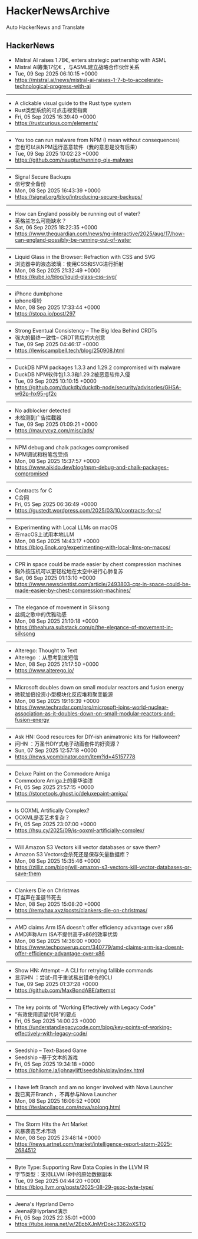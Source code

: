 # HackerNewsArchive
Auto HackerNews and Translate

## HackerNews
* Mistral AI raises 1.7B€, enters strategic partnership with ASML
* Mistral AI筹集17亿€ ，与ASML建立战略合作伙伴关系
* Tue, 09 Sep 2025 06:10:15 +0000
* https://mistral.ai/news/mistral-ai-raises-1-7-b-to-accelerate-technological-progress-with-ai
----
* A clickable visual guide to the Rust type system
* Rust类型系统的可点击视觉指南
* Fri, 05 Sep 2025 16:39:40 +0000
* https://rustcurious.com/elements/
----
* You too can run malware from NPM (I mean without consequences)
* 您也可以从NPM运行恶意软件（我的意思是没有后果）
* Tue, 09 Sep 2025 10:02:23 +0000
* https://github.com/naugtur/running-qix-malware
----
* Signal Secure Backups
* 信号安全备份
* Mon, 08 Sep 2025 16:43:39 +0000
* https://signal.org/blog/introducing-secure-backups/
----
* How can England possibly be running out of water?
* 英格兰怎么可能缺水？
* Sat, 06 Sep 2025 18:22:35 +0000
* https://www.theguardian.com/news/ng-interactive/2025/aug/17/how-can-england-possibly-be-running-out-of-water
----
* Liquid Glass in the Browser: Refraction with CSS and SVG
* 浏览器中的液态玻璃：使用CSS和SVG进行折射
* Mon, 08 Sep 2025 21:32:49 +0000
* https://kube.io/blog/liquid-glass-css-svg/
----
* iPhone dumbphone
* iphone哑铃
* Mon, 08 Sep 2025 17:33:44 +0000
* https://stopa.io/post/297
----
* Strong Eventual Consistency – The Big Idea Behind CRDTs
* 强大的最终一致性– CRDT背后的大创意
* Tue, 09 Sep 2025 04:46:17 +0000
* https://lewiscampbell.tech/blog/250908.html
----
* DuckDB NPM packages 1.3.3 and 1.29.2 compromised with malware
* DuckDB NPM软件包1.3.3和1.29.2被恶意软件入侵
* Tue, 09 Sep 2025 10:10:15 +0000
* https://github.com/duckdb/duckdb-node/security/advisories/GHSA-w62p-hx95-gf2c
----
* No adblocker detected
* 未检测到广告拦截器
* Tue, 09 Sep 2025 01:09:21 +0000
* https://maurycyz.com/misc/ads/
----
* NPM debug and chalk packages compromised
* NPM调试和粉笔包受损
* Mon, 08 Sep 2025 15:37:57 +0000
* https://www.aikido.dev/blog/npm-debug-and-chalk-packages-compromised
----
* Contracts for C
* C合同
* Fri, 05 Sep 2025 06:36:49 +0000
* https://gustedt.wordpress.com/2025/03/10/contracts-for-c/
----
* Experimenting with Local LLMs on macOS
* 在macOS上试用本地LLM
* Mon, 08 Sep 2025 14:43:17 +0000
* https://blog.6nok.org/experimenting-with-local-llms-on-macos/
----
* CPR in space could be made easier by chest compression machines
* 胸外按压机可以更轻松地在太空中进行心肺复苏
* Sat, 06 Sep 2025 01:13:10 +0000
* https://www.newscientist.com/article/2493803-cpr-in-space-could-be-made-easier-by-chest-compression-machines/
----
* The elegance of movement in Silksong
* 丝绸之歌中的优雅动感
* Mon, 08 Sep 2025 21:10:18 +0000
* https://theahura.substack.com/p/the-elegance-of-movement-in-silksong
----
* Alterego: Thought to Text
* Alterego ：从思考到发短信
* Mon, 08 Sep 2025 21:17:50 +0000
* https://www.alterego.io/
----
* Microsoft doubles down on small modular reactors and fusion energy
* 微软加倍投资小型模块化反应堆和聚变能源
* Mon, 08 Sep 2025 19:16:39 +0000
* https://www.techradar.com/pro/microsoft-joins-world-nuclear-association-as-it-doubles-down-on-small-modular-reactors-and-fusion-energy
----
* Ask HN: Good resources for DIY-ish animatronic kits for Halloween?
* 问HN ：万圣节DIY式电子动画套件的好资源？
* Sun, 07 Sep 2025 12:57:18 +0000
* https://news.ycombinator.com/item?id=45157778
----
* Deluxe Paint on the Commodore Amiga
* Commodore Amiga上的豪华油漆
* Fri, 05 Sep 2025 21:57:15 +0000
* https://stonetools.ghost.io/deluxepaint-amiga/
----
* Is OOXML Artifically Complex?
* OOXML是否艺术复杂？
* Fri, 05 Sep 2025 23:07:00 +0000
* https://hsu.cy/2025/09/is-ooxml-artificially-complex/
----
* Will Amazon S3 Vectors kill vector databases or save them?
* Amazon S3 Vectors会杀死还是保存矢量数据库？
* Mon, 08 Sep 2025 15:35:46 +0000
* https://zilliz.com/blog/will-amazon-s3-vectors-kill-vector-databases-or-save-them
----
* Clankers Die on Christmas
* 叮当声在圣诞节死去
* Mon, 08 Sep 2025 15:08:20 +0000
* https://remyhax.xyz/posts/clankers-die-on-christmas/
----
* AMD claims Arm ISA doesn't offer efficiency advantage over x86
* AMD声称Arm ISA不提供高于x86的效率优势
* Mon, 08 Sep 2025 14:36:00 +0000
* https://www.techpowerup.com/340779/amd-claims-arm-isa-doesnt-offer-efficiency-advantage-over-x86
----
* Show HN: Attempt – A CLI for retrying fallible commands
* 显示HN ：尝试–用于重试易出错命令的CLI
* Tue, 09 Sep 2025 01:37:28 +0000
* https://github.com/MaxBondABE/attempt
----
* The key points of "Working Effectively with Legacy Code"
* “有效使用遗留代码”的要点
* Fri, 05 Sep 2025 14:00:23 +0000
* https://understandlegacycode.com/blog/key-points-of-working-effectively-with-legacy-code/
----
* Seedship – Text-Based Game
* Seedship –基于文本的游戏
* Fri, 05 Sep 2025 19:34:18 +0000
* https://philome.la/johnayliff/seedship/play/index.html
----
* I have left Branch and am no longer involved with Nova Launcher
* 我已离开Branch ，不再参与Nova Launcher
* Mon, 08 Sep 2025 16:06:52 +0000
* https://teslacoilapps.com/nova/solong.html
----
* The Storm Hits the Art Market
* 风暴袭击艺术市场
* Mon, 08 Sep 2025 23:48:14 +0000
* https://news.artnet.com/market/intelligence-report-storm-2025-2684512
----
* Byte Type: Supporting Raw Data Copies in the LLVM IR
* 字节类型：支持LLVM IR中的原始数据副本
* Tue, 09 Sep 2025 04:44:20 +0000
* https://blog.llvm.org/posts/2025-08-29-gsoc-byte-type/
----
* Jeena's Hyprland Demo
* Jeena的Hyprland演示
* Fri, 05 Sep 2025 22:35:01 +0000
* https://tube.jeena.net/w/2EpbXJnMrDokc3362oXSTQ
----

